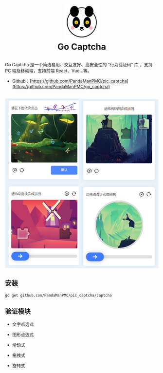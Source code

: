 <div align="center">
<img width="120" style="padding-top: 50px; margin: 0;" src="https://raw.githubusercontent.com/PandaManPMC/public_src/ddfa2ac7f8200914de759d18391ff303e3d9ab55/pmcad/logo.svg"/>
<h1 style="margin: 0; padding: 0">Go Captcha</h1>
</div>

<br/>

<p>
Go Captcha 是一个简洁易用、交互友好、高安全性的 "行为验证码" 库 ，支持 PC 端及移动端，支持前端 React、Vue...等。
</p>


- Github：[https://github.com/PandaManPMC/pic_captcha](https://github.com/PandaManPMC/go_captcha)

<br/>

<div align="center"> 
    <img src="https://raw.githubusercontent.com/PandaManPMC/public_src/refs/heads/main/other/Captcha.bmp" alt="Poster">
</div>




## 安装

```shell
go get github.com/PandaManPMC/pic_captcha/captcha
```

## 验证模块
- <p>文字点选式</p>
- <p>图形点选式</p>
- <p>滑动式</p>
- <p>拖拽式</p>
- <p>旋转式</p>



